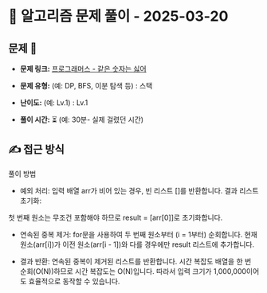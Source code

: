 # 📝 알고리즘 문제 풀이 - 2025-03-20

## 문제 📖

- **문제 링크:** [프로그래머스 - 같은 숫자는 싫어](https://school.programmers.co.kr/learn/courses/30/lessons/12906)

- **문제 유형:** (예: DP, BFS, 이분 탐색 등) : 스택
- **난이도:** (예: Lv.1) : Lv.1

- **풀이 시간:** ⏳ (예: 30분- 실제 걸렸던 시간)

## ✍ 접근 방식

풀이 방법

- 예외 처리:
  입력 배열 arr가 비어 있는 경우, 빈 리스트 []를 반환합니다.
  결과 리스트 초기화:

첫 번째 원소는 무조건 포함해야 하므로 result = [arr[0]]로 초기화합니다.

- 연속된 중복 제거: for문을 사용하여 두 번째 원소부터 (i = 1부터) 순회합니다.
  현재 원소(arr[i])가 이전 원소(arr[i - 1])와 다를 경우에만 result 리스트에 추가합니다.

- 결과 반환:
  연속된 중복이 제거된 리스트를 반환합니다.
  시간 복잡도
  배열을 한 번 순회(O(N))하므로 시간 복잡도는 O(N)입니다.
  따라서 입력 크기가 1,000,000이어도 효율적으로 동작할 수 있습니다.
